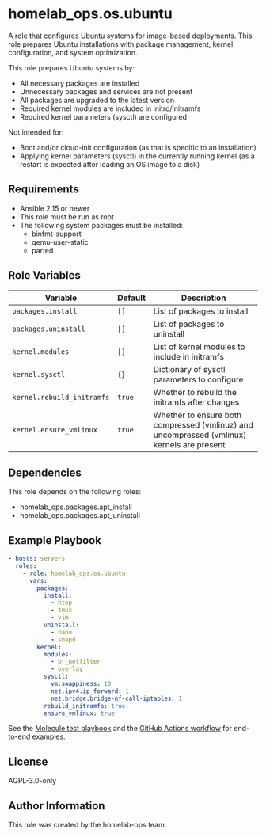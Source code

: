 # homelab_ops.os.ubuntu

A role that configures Ubuntu systems for image-based deployments. This role prepares Ubuntu installations with package management, kernel configuration, and system optimization.

This role prepares Ubuntu systems by:

- All necessary packages are installed
- Unnecessary packages and services are not present
- All packages are upgraded to the latest version
- Required kernel modules are included in initrd/initramfs
- Required kernel parameters (sysctl) are configured

Not intended for:

- Boot and/or cloud-init configuration (as that is specific to an installation)
- Applying kernel parameters (sysctl) in the currently running kernel (as a restart is expected after loading an OS image to a disk)

## Requirements

- Ansible 2.15 or newer
- This role must be run as root
- The following system packages must be installed:
  - binfmt-support
  - qemu-user-static
  - parted

## Role Variables

| Variable | Default | Description |
| --- | --- | --- |
| `packages.install` | `[]` | List of packages to install |
| `packages.uninstall` | `[]` | List of packages to uninstall |
| `kernel.modules` | `[]` | List of kernel modules to include in initramfs |
| `kernel.sysctl` | `{}` | Dictionary of sysctl parameters to configure |
| `kernel.rebuild_initramfs` | `true` | Whether to rebuild the initramfs after changes |
| `kernel.ensure_vmlinux` | `true` | Whether to ensure both compressed (vmlinuz) and uncompressed (vmlinux) kernels are present |

## Dependencies

This role depends on the following roles:

- homelab_ops.packages.apt_install
- homelab_ops.packages.apt_uninstall

## Example Playbook

```yaml
- hosts: servers
  roles:
    - role: homelab_ops.os.ubuntu
      vars:
        packages:
          install:
            - htop
            - tmux
            - vim
          uninstall:
            - nano
            - snapd
        kernel:
          modules:
            - br_netfilter
            - overlay
          sysctl:
            vm.swappiness: 10
            net.ipv4.ip_forward: 1
            net.bridge.bridge-nf-call-iptables: 1
          rebuild_initramfs: true
          ensure_vmlinux: true
```

See the [Molecule test playbook](../../molecule/ubuntu/converge.yml) and the [GitHub Actions workflow](../../../.github/workflows/test-os.yaml) for end-to-end examples.

## License

AGPL-3.0-only

## Author Information

This role was created by the homelab-ops team.
